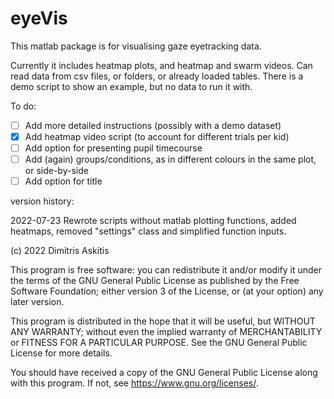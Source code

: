 # eyeVis

This matlab package is for visualising gaze eyetracking data.

Currently it includes heatmap plots, and heatmap and swarm videos.
Can read data from csv files, or folders, or already loaded tables.
There is a demo script to show an example, but no data to run it with.

To do:

- [ ] Add more detailed instructions (possibly with a demo dataset)
- [x] Add heatmap video script (to account for different trials per kid)
- [ ] Add option for presenting pupil timecourse
- [ ] Add (again) groups/conditions, as in different colours in the same plot, or side-by-side
- [ ] Add option for title

version history:

2022-07-23 Rewrote scripts without matlab plotting functions, added heatmaps, removed "settings" class and simplified function inputs.
 




(c) 2022 Dimitris Askitis

This program is free software: you can redistribute it and/or modify it under the terms of the GNU General Public License as published by the Free Software Foundation; either version 3 of the License, or (at your option) any later version.

This program is distributed in the hope that it will be useful, but WITHOUT ANY WARRANTY; without even the implied warranty of MERCHANTABILITY or FITNESS FOR A PARTICULAR PURPOSE. See the GNU General Public License for more details.

You should have received a copy of the GNU General Public License along with this program. If not, see https://www.gnu.org/licenses/. 


